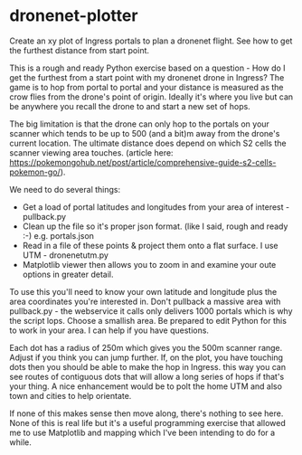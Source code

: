 # dronenet-plotter

Create an xy plot of Ingress portals to plan a dronenet flight. See how to get the furthest distance from start point.

This is a rough and ready Python exercise based on a question - How do I get the furthest from a start point with my dronenet drone in Ingress? The game is to hop from portal to portal and your distance is measured as the crow flies from the drone's point of origin. Ideally it's where you live but can be anywhere you recall the drone to and start a new set of hops. 

The big limitation is that the drone can only hop to the portals on your scanner which tends to be up to 500 (and a bit)m away from the drone's current location. The ultimate distance does depend on which S2 cells the scanner viewing area touches. (article here: https://pokemongohub.net/post/article/comprehensive-guide-s2-cells-pokemon-go/). 

We need to do several things:
- Get a load of portal latitudes and longitudes from your area of interest - pullback.py
- Clean up the file so it's proper json format. (like I said, rough and ready :-) e.g. portals.json
- Read in a file of these points & project them onto a flat surface. I use UTM - dronenetutm.py
- Matplotlib viewer then allows you to zoom in and examine your oute options in greater detail. 

To use this you'll need to know your own latitude and longitude plus the area coordinates you're interested in. 
Don't pullback a massive area with pullback.py - the webservice it calls only delivers 1000 portals which is why the script lops. Choose a smallish area. 
Be prepared to edit Python for this to work in your area. I can help if you have questions. 

Each dot has a radius of 250m which gives you the 500m scanner range. Adjust if you think you can jump further. If, on the plot, you have touching dots then you should be able to make the hop in Ingress. this way you can see routes of contiguous dots that will allow a long series of hops if that's your thing.  A nice enhancement would be to polt the home UTM and also town and cities to help orientate. 

If none of this makes sense then move along, there's nothing to see here. None of this is real life but it's a useful programming exercise that allowed me to use Matplotlib and mapping which I've been intending to do for a while.
